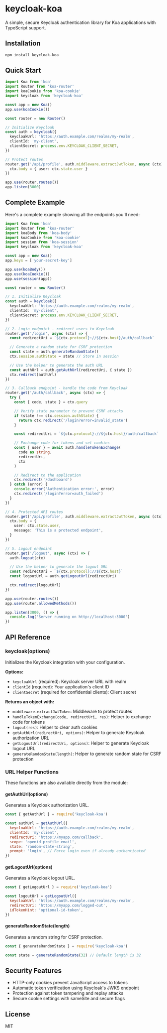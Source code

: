 # keycloak-koa

A simple, secure Keycloak authentication library for Koa applications with TypeScript support.

## Installation

```bash
npm install keycloak-koa
```

## Quick Start

```typescript
import Koa from 'koa'
import Router from 'koa-router'
import koaCookie from 'koa-cookie'
import keycloak from 'keycloak-koa'

const app = new Koa()
app.use(koaCookie())

const router = new Router()

// Initialize Keycloak
const auth = keycloak({
  keycloakUrl: 'https://auth.example.com/realms/my-realm',
  clientId: 'my-client',
  clientSecret: process.env.KEYCLOAK_CLIENT_SECRET,
})

// Protect routes
router.get('/api/profile', auth.middleware.extractJwtToken, async (ctx) => {
  ctx.body = { user: ctx.state.user }
})

app.use(router.routes())
app.listen(3000)
```

## Complete Example

Here's a complete example showing all the endpoints you'll need:

```typescript
import Koa from 'koa'
import Router from 'koa-router'
import koaBody from 'koa-body'
import koaCookie from 'koa-cookie'
import session from 'koa-session'
import keycloak from 'keycloak-koa'

const app = new Koa()
app.keys = ['your-secret-key']

app.use(koaBody())
app.use(koaCookie())
app.use(session(app))

const router = new Router()

// 1. Initialize Keycloak
const auth = keycloak({
  keycloakUrl: 'https://auth.example.com/realms/my-realm',
  clientId: 'my-client',
  clientSecret: process.env.KEYCLOAK_CLIENT_SECRET,
})

// 2. Login endpoint - redirect users to Keycloak
router.get('/login', async (ctx) => {
  const redirectUri = `${ctx.protocol}://${ctx.host}/auth/callback`

  // Generate a random state for CSRF protection
  const state = auth.generateRandomState()
  ctx.session.authState = state // Store in session

  // Use the helper to generate the auth URL
  const authUrl = auth.getAuthUrl(redirectUri, { state })
  ctx.redirect(authUrl)
})

// 3. Callback endpoint - handle the code from Keycloak
router.get('/auth/callback', async (ctx) => {
  try {
    const { code, state } = ctx.query

    // Verify state parameter to prevent CSRF attacks
    if (state !== ctx.session.authState) {
      return ctx.redirect('/login?error=invalid_state')
    }

    const redirectUri = `${ctx.protocol}://${ctx.host}/auth/callback`

    // Exchange code for tokens and set cookies
    const { user } = await auth.handleTokenExchange(
      code as string,
      redirectUri,
      ctx
    )

    // Redirect to the application
    ctx.redirect('/dashboard')
  } catch (error) {
    console.error('Authentication error:', error)
    ctx.redirect('/login?error=auth_failed')
  }
})

// 4. Protected API routes
router.get('/api/profile', auth.middleware.extractJwtToken, async (ctx) => {
  ctx.body = {
    user: ctx.state.user,
    message: 'This is a protected endpoint',
  }
})

// 5. Logout endpoint
router.get('/logout', async (ctx) => {
  auth.logout(ctx)

  // Use the helper to generate the logout URL
  const redirectUri = `${ctx.protocol}://${ctx.host}`
  const logoutUrl = auth.getLogoutUrl(redirectUri)

  ctx.redirect(logoutUrl)
})

app.use(router.routes())
app.use(router.allowedMethods())

app.listen(3000, () => {
  console.log('Server running on http://localhost:3000')
})
```

## API Reference

### keycloak(options)

Initializes the Keycloak integration with your configuration.

**Options:**

- `keycloakUrl` (required): Keycloak server URL with realm
- `clientId` (required): Your application's client ID
- `clientSecret` (required for confidential clients): Client secret

**Returns an object with:**

- `middleware.extractJwtToken`: Middleware to protect routes
- `handleTokenExchange(code, redirectUri, res)`: Helper to exchange code for tokens
- `logout(res)`: Helper to clear auth cookies
- `getAuthUrl(redirectUri, options)`: Helper to generate Keycloak authorization URL
- `getLogoutUrl(redirectUri, options)`: Helper to generate Keycloak logout URL
- `generateRandomState(length)`: Helper to generate random state for CSRF protection

### URL Helper Functions

These functions are also available directly from the module:

#### getAuthUrl(options)

Generates a Keycloak authorization URL.

```javascript
const { getAuthUrl } = require('keycloak-koa')

const authUrl = getAuthUrl({
  keycloakUrl: 'https://auth.example.com/realms/my-realm',
  clientId: 'my-client',
  redirectUri: 'https://myapp.com/callback',
  scope: 'openid profile email',
  state: 'random-state-string',
  prompt: 'login', // Force login even if already authenticated
})
```

#### getLogoutUrl(options)

Generates a Keycloak logout URL.

```javascript
const { getLogoutUrl } = require('keycloak-koa')

const logoutUrl = getLogoutUrl({
  keycloakUrl: 'https://auth.example.com/realms/my-realm',
  redirectUri: 'https://myapp.com/logged-out',
  idTokenHint: 'optional-id-token',
})
```

#### generateRandomState(length)

Generates a random string for CSRF protection.

```javascript
const { generateRandomState } = require('keycloak-koa')

const state = generateRandomState(32) // Default length is 32
```

## Security Features

- HTTP-only cookies prevent JavaScript access to tokens
- Automatic token verification using Keycloak's JWKS endpoint
- Protection against token tampering and replay attacks
- Secure cookie settings with sameSite and secure flags

## License

MIT
